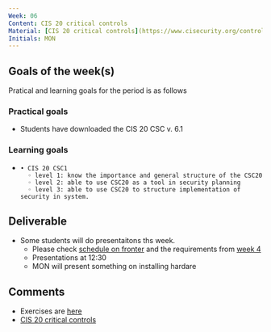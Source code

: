 ```yaml
---
Week: 06
Content: CIS 20 critical controls
Material: [CIS 20 critical controls](https://www.cisecurity.org/controls/)
Initials: MON
---
```


## Goals of the week(s)
Pratical and learning goals for the period is as follows

### Practical goals
* Students have downloaded the CIS 20 CSC v. 6.1

### Learning goals
*     • CIS 20 CSC1
        ◦ level 1: know the importance and general structure of the CSC20
        ◦ level 2: able to use CSC20 as a tool in security planning 
        ◦ level 3: able to use CSC20 to structure implementation of security in system.
        
## Deliverable
* Some students will do presentaitons ths week. 
    * Please check [schedule on fronter](https://fronter.com/eal/links/files.phtml/1261825527$31048836$/2nd+Semester/IT+Security/ITT2+ITS+presentations.pdf)  and the requirements from [week 4](ww04-introduction.md)
    * Presentations at 12:30
    * MON will present something on installing hardare

## Comments
* Exercises are [here](../materials/ww06-exercises.md)
* [CIS 20 critical controls](https://www.cisecurity.org/controls/)
